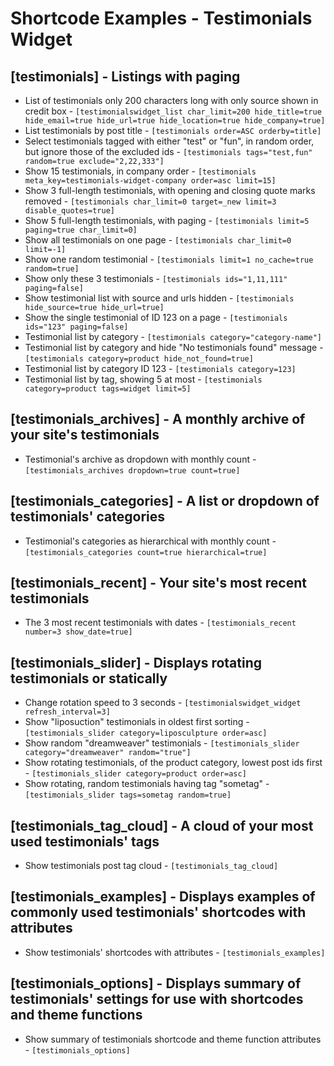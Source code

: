 # Shortcode Examples - Testimonials Widget

## [testimonials] - Listings with paging 

* List of testimonials only 200 characters long with only source shown in credit box - `[testimonialswidget_list char_limit=200 hide_title=true hide_email=true hide_url=true hide_location=true hide_company=true]`
* List testimonials by post title - `[testimonials order=ASC orderby=title]`
* Select testimonials tagged with either "test" or "fun", in random order, but ignore those of the excluded ids - `[testimonials tags="test,fun" random=true exclude="2,22,333"]`
* Show 15 testimonials, in company order - `[testimonials meta_key=testimonials-widget-company order=asc limit=15]`
* Show 3 full-length testimonials, with opening and closing quote marks removed - `[testimonials char_limit=0 target=_new limit=3 disable_quotes=true]`
* Show 5 full-length testimonials, with paging - `[testimonials limit=5 paging=true char_limit=0]`
* Show all testimonials on one page - `[testimonials char_limit=0 limit=-1]`
* Show one random testimonial - `[testimonials limit=1 no_cache=true random=true]`
* Show only these 3 testimonials - `[testimonials ids="1,11,111" paging=false]`
* Show testimonial list with source and urls hidden - `[testimonials hide_source=true hide_url=true]`
* Show the single testimonial of ID 123 on a page - `[testimonials ids="123" paging=false]`
* Testimonial list by category - `[testimonials category="category-name"]`
* Testimonial list by category and hide "No testimonials found" message - `[testimonials category=product hide_not_found=true]`
* Testimonial list by category ID 123 - `[testimonials category=123]`
* Testimonial list by tag, showing 5 at most - `[testimonials category=product tags=widget limit=5]`

## [testimonials_archives] - A monthly archive of your site's testimonials

* Testimonial's archive as dropdown with monthly count - `[testimonials_archives dropdown=true count=true]`

## [testimonials_categories] - A list or dropdown of testimonials' categories

* Testimonial's categories as hierarchical with monthly count - `[testimonials_categories count=true hierarchical=true]`

## [testimonials_recent] - Your site's most recent testimonials

* The 3 most recent testimonials with dates - `[testimonials_recent number=3 show_date=true]`

## [testimonials_slider] - Displays rotating testimonials or statically

* Change rotation speed to 3 seconds - `[testimonialswidget_widget refresh_interval=3]`
* Show "liposuction" testimonials in oldest first sorting - `[testimonials_slider category=liposculpture order=asc]` 
* Show random "dreamweaver" testimonials - `[testimonials_slider category="dreamweaver" random="true"]`
* Show rotating testimonials, of the product category, lowest post ids first - `[testimonials_slider category=product order=asc]`
* Show rotating, random testimonials having tag "sometag" - `[testimonials_slider tags=sometag random=true]`

## [testimonials_tag_cloud] - A cloud of your most used testimonials' tags

* Show testimonials post tag cloud - `[testimonials_tag_cloud]`

## [testimonials_examples] - Displays examples of commonly used testimonials' shortcodes with attributes

* Show testimonials' shortcodes with attributes - `[testimonials_examples]`

## [testimonials_options] - Displays summary of testimonials' settings for use with shortcodes and theme functions

* Show summary of testimonials shortcode and theme function attributes - `[testimonials_options]`
